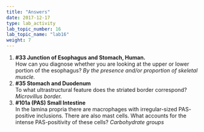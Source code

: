 ```yaml
---
title: "Answers"
date: 2017-12-17
type: lab_activity
lab_topic_number: 16
lab_topic_name: "lab16"
weight: 7
---
```

<div class="entrybody">
						
<ol>
<li><b>#33 Junction of Esophagus and Stomach, Human.</b> <br>
How can you diagnose whether you are looking at the upper or lower portion of the esophagus? <em>By the presence and/or proportion of skeletal muscle.</em></li>
<li><b>#35 Stomach and Duodenum</b><br>
To what ultrastructural feature does the striated border correspond? <em>Microvillus border.</em></li>
<li><b>#101a (PAS) Small Intestine</b><br>
 In the lamina propria there are macrophages with irregular-sized <span class="caps">PAS</span>-positive inclusions.  There are also mast cells.  What accounts for the intense <span class="caps">PAS</span>-positivity of these cells? <em>Carbohydrate groups</em></li>
</ol>



<p> </p>
						
						
</div>
